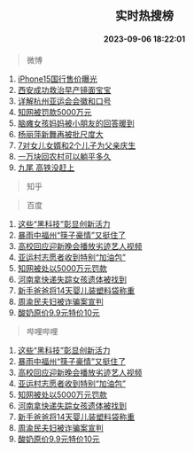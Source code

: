 <div align="center"><h2>实时热搜榜</h2><h4>2023-09-06 18:22:01</h4></div>

> 微博  

1. [iPhone15国行售价曝光](https://s.weibo.com/weibo?q=%23iPhone15%E5%9B%BD%E8%A1%8C%E5%94%AE%E4%BB%B7%E6%9B%9D%E5%85%89%23&t=31&band_rank=1&Refer=top)<br />
2. [西安成功救治早产镜面宝宝](https://s.weibo.com/weibo?q=%23%E8%A5%BF%E5%AE%89%E6%88%90%E5%8A%9F%E6%95%91%E6%B2%BB%E6%97%A9%E4%BA%A7%E9%95%9C%E9%9D%A2%E5%AE%9D%E5%AE%9D%23&t=31&band_rank=2&Refer=top)<br />
3. [详解杭州亚运会会徽和口号](https://s.weibo.com/weibo?q=%23%E8%AF%A6%E8%A7%A3%E6%9D%AD%E5%B7%9E%E4%BA%9A%E8%BF%90%E4%BC%9A%E4%BC%9A%E5%BE%BD%E5%92%8C%E5%8F%A3%E5%8F%B7%23&t=31&band_rank=3&Refer=top)<br />
4. [知网被罚款5000万元](https://s.weibo.com/weibo?q=%23%E7%9F%A5%E7%BD%91%E8%A2%AB%E7%BD%9A%E6%AC%BE5000%E4%B8%87%E5%85%83%23&t=31&band_rank=4&Refer=top)<br />
5. [脑瘫女孩妈妈被小朋友的回答暖到](https://s.weibo.com/weibo?q=%23%E8%84%91%E7%98%AB%E5%A5%B3%E5%AD%A9%E5%A6%88%E5%A6%88%E8%A2%AB%E5%B0%8F%E6%9C%8B%E5%8F%8B%E7%9A%84%E5%9B%9E%E7%AD%94%E6%9A%96%E5%88%B0%23&t=31&band_rank=5&Refer=top)<br />
6. [杨丽萍新舞再被批尺度大](https://s.weibo.com/weibo?q=%23%E6%9D%A8%E4%B8%BD%E8%90%8D%E6%96%B0%E8%88%9E%E5%86%8D%E8%A2%AB%E6%89%B9%E5%B0%BA%E5%BA%A6%E5%A4%A7%23&t=31&band_rank=6&Refer=top)<br />
7. [7对女儿女婿和2个儿子为父亲庆生](https://s.weibo.com/weibo?q=%237%E5%AF%B9%E5%A5%B3%E5%84%BF%E5%A5%B3%E5%A9%BF%E5%92%8C2%E4%B8%AA%E5%84%BF%E5%AD%90%E4%B8%BA%E7%88%B6%E4%BA%B2%E5%BA%86%E7%94%9F%23&t=31&band_rank=7&Refer=top)<br />
8. [一万块回农村可以躺平多久](https://s.weibo.com/weibo?q=%23%E4%B8%80%E4%B8%87%E5%9D%97%E5%9B%9E%E5%86%9C%E6%9D%91%E5%8F%AF%E4%BB%A5%E8%BA%BA%E5%B9%B3%E5%A4%9A%E4%B9%85%23&t=31&band_rank=8&Refer=top)<br />
9. [九尾 高铁没赶上](https://s.weibo.com/weibo?q=%E4%B9%9D%E5%B0%BE%20%E9%AB%98%E9%93%81%E6%B2%A1%E8%B5%B6%E4%B8%8A&t=31&band_rank=9&Refer=top)<br />

> 知乎  


> 百度  

1. [这些“黑科技”彰显创新活力](https://www.baidu.com/s?wd=%E8%BF%99%E4%BA%9B%E2%80%9C%E9%BB%91%E7%A7%91%E6%8A%80%E2%80%9D%E5%BD%B0%E6%98%BE%E5%88%9B%E6%96%B0%E6%B4%BB%E5%8A%9B&sa=fyb_news&rsv_dl=fyb_news)<br />
2. [暴雨中福州“筷子豪情”又挺住了](https://www.baidu.com/s?wd=%E6%9A%B4%E9%9B%A8%E4%B8%AD%E7%A6%8F%E5%B7%9E%E2%80%9C%E7%AD%B7%E5%AD%90%E8%B1%AA%E6%83%85%E2%80%9D%E5%8F%88%E6%8C%BA%E4%BD%8F%E4%BA%86&sa=fyb_news&rsv_dl=fyb_news)<br />
3. [高校回应迎新晚会播放劣迹艺人视频](https://www.baidu.com/s?wd=%E9%AB%98%E6%A0%A1%E5%9B%9E%E5%BA%94%E8%BF%8E%E6%96%B0%E6%99%9A%E4%BC%9A%E6%92%AD%E6%94%BE%E5%8A%A3%E8%BF%B9%E8%89%BA%E4%BA%BA%E8%A7%86%E9%A2%91&sa=fyb_news&rsv_dl=fyb_news)<br />
4. [亚运村志愿者收到特别“加油包”](https://www.baidu.com/s?wd=%E4%BA%9A%E8%BF%90%E6%9D%91%E5%BF%97%E6%84%BF%E8%80%85%E6%94%B6%E5%88%B0%E7%89%B9%E5%88%AB%E2%80%9C%E5%8A%A0%E6%B2%B9%E5%8C%85%E2%80%9D&sa=fyb_news&rsv_dl=fyb_news)<br />
5. [知网被处以5000万元罚款](https://www.baidu.com/s?wd=%E7%9F%A5%E7%BD%91%E8%A2%AB%E5%A4%84%E4%BB%A55000%E4%B8%87%E5%85%83%E7%BD%9A%E6%AC%BE&sa=fyb_news&rsv_dl=fyb_news)<br />
6. [河南拿快递失踪女孩遗体被找到](https://www.baidu.com/s?wd=%E6%B2%B3%E5%8D%97%E6%8B%BF%E5%BF%AB%E9%80%92%E5%A4%B1%E8%B8%AA%E5%A5%B3%E5%AD%A9%E9%81%97%E4%BD%93%E8%A2%AB%E6%89%BE%E5%88%B0&sa=fyb_news&rsv_dl=fyb_news)<br />
7. [新手爸爸将14天婴儿装塑料袋称重](https://www.baidu.com/s?wd=%E6%96%B0%E6%89%8B%E7%88%B8%E7%88%B8%E5%B0%8614%E5%A4%A9%E5%A9%B4%E5%84%BF%E8%A3%85%E5%A1%91%E6%96%99%E8%A2%8B%E7%A7%B0%E9%87%8D&sa=fyb_news&rsv_dl=fyb_news)<br />
8. [周渝民夫妇被诈骗案宣判](https://www.baidu.com/s?wd=%E5%91%A8%E6%B8%9D%E6%B0%91%E5%A4%AB%E5%A6%87%E8%A2%AB%E8%AF%88%E9%AA%97%E6%A1%88%E5%AE%A3%E5%88%A4&sa=fyb_news&rsv_dl=fyb_news)<br />
9. [酸奶原价9.9元特价10元](https://www.baidu.com/s?wd=%E9%85%B8%E5%A5%B6%E5%8E%9F%E4%BB%B79.9%E5%85%83%E7%89%B9%E4%BB%B710%E5%85%83&sa=fyb_news&rsv_dl=fyb_news)<br />

> 哔哩哔哩  

1. [这些“黑科技”彰显创新活力](https://www.baidu.com/s?wd=%E8%BF%99%E4%BA%9B%E2%80%9C%E9%BB%91%E7%A7%91%E6%8A%80%E2%80%9D%E5%BD%B0%E6%98%BE%E5%88%9B%E6%96%B0%E6%B4%BB%E5%8A%9B&sa=fyb_news&rsv_dl=fyb_news)<br />
2. [暴雨中福州“筷子豪情”又挺住了](https://www.baidu.com/s?wd=%E6%9A%B4%E9%9B%A8%E4%B8%AD%E7%A6%8F%E5%B7%9E%E2%80%9C%E7%AD%B7%E5%AD%90%E8%B1%AA%E6%83%85%E2%80%9D%E5%8F%88%E6%8C%BA%E4%BD%8F%E4%BA%86&sa=fyb_news&rsv_dl=fyb_news)<br />
3. [高校回应迎新晚会播放劣迹艺人视频](https://www.baidu.com/s?wd=%E9%AB%98%E6%A0%A1%E5%9B%9E%E5%BA%94%E8%BF%8E%E6%96%B0%E6%99%9A%E4%BC%9A%E6%92%AD%E6%94%BE%E5%8A%A3%E8%BF%B9%E8%89%BA%E4%BA%BA%E8%A7%86%E9%A2%91&sa=fyb_news&rsv_dl=fyb_news)<br />
4. [亚运村志愿者收到特别“加油包”](https://www.baidu.com/s?wd=%E4%BA%9A%E8%BF%90%E6%9D%91%E5%BF%97%E6%84%BF%E8%80%85%E6%94%B6%E5%88%B0%E7%89%B9%E5%88%AB%E2%80%9C%E5%8A%A0%E6%B2%B9%E5%8C%85%E2%80%9D&sa=fyb_news&rsv_dl=fyb_news)<br />
5. [知网被处以5000万元罚款](https://www.baidu.com/s?wd=%E7%9F%A5%E7%BD%91%E8%A2%AB%E5%A4%84%E4%BB%A55000%E4%B8%87%E5%85%83%E7%BD%9A%E6%AC%BE&sa=fyb_news&rsv_dl=fyb_news)<br />
6. [河南拿快递失踪女孩遗体被找到](https://www.baidu.com/s?wd=%E6%B2%B3%E5%8D%97%E6%8B%BF%E5%BF%AB%E9%80%92%E5%A4%B1%E8%B8%AA%E5%A5%B3%E5%AD%A9%E9%81%97%E4%BD%93%E8%A2%AB%E6%89%BE%E5%88%B0&sa=fyb_news&rsv_dl=fyb_news)<br />
7. [新手爸爸将14天婴儿装塑料袋称重](https://www.baidu.com/s?wd=%E6%96%B0%E6%89%8B%E7%88%B8%E7%88%B8%E5%B0%8614%E5%A4%A9%E5%A9%B4%E5%84%BF%E8%A3%85%E5%A1%91%E6%96%99%E8%A2%8B%E7%A7%B0%E9%87%8D&sa=fyb_news&rsv_dl=fyb_news)<br />
8. [周渝民夫妇被诈骗案宣判](https://www.baidu.com/s?wd=%E5%91%A8%E6%B8%9D%E6%B0%91%E5%A4%AB%E5%A6%87%E8%A2%AB%E8%AF%88%E9%AA%97%E6%A1%88%E5%AE%A3%E5%88%A4&sa=fyb_news&rsv_dl=fyb_news)<br />
9. [酸奶原价9.9元特价10元](https://www.baidu.com/s?wd=%E9%85%B8%E5%A5%B6%E5%8E%9F%E4%BB%B79.9%E5%85%83%E7%89%B9%E4%BB%B710%E5%85%83&sa=fyb_news&rsv_dl=fyb_news)<br />
